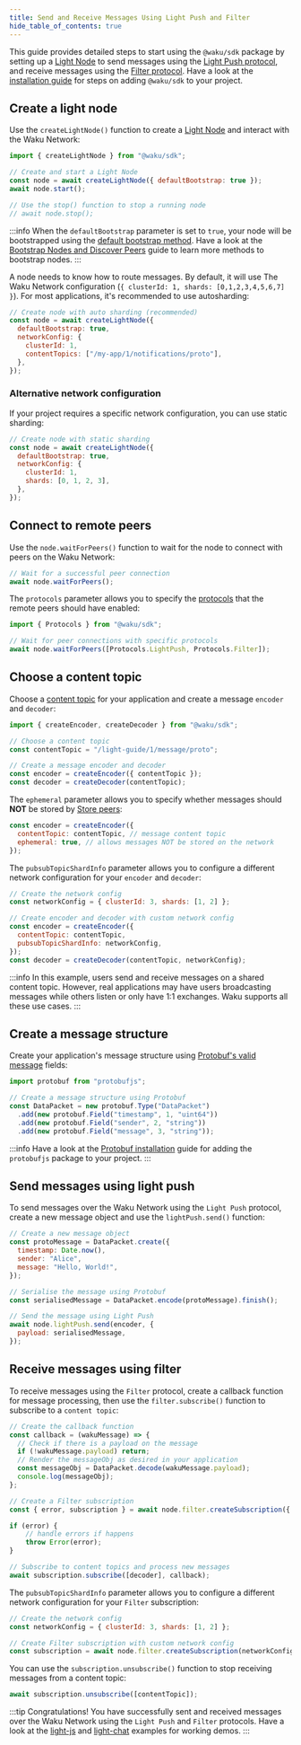 ```yaml
---
title: Send and Receive Messages Using Light Push and Filter
hide_table_of_contents: true
---
```


This guide provides detailed steps to start using the `@waku/sdk` package by setting up a [Light Node](/learn/glossary#light-node) to send messages using the [Light Push protocol](/learn/concepts/protocols#light-push), and receive messages using the [Filter protocol](/learn/concepts/protocols#filter). Have a look at the [installation guide](/guides/js-waku/#installation) for steps on adding `@waku/sdk` to your project.

## Create a light node

Use the `createLightNode()` function to create a [Light Node](/learn/glossary#light-node) and interact with the Waku Network:

```js
import { createLightNode } from "@waku/sdk";

// Create and start a Light Node
const node = await createLightNode({ defaultBootstrap: true });
await node.start();

// Use the stop() function to stop a running node
// await node.stop();
```

:::info
When the `defaultBootstrap` parameter is set to `true`, your node will be bootstrapped using the [default bootstrap method](/guides/js-waku/configure-discovery#default-bootstrap-method). Have a look at the [Bootstrap Nodes and Discover Peers](/guides/js-waku/configure-discovery) guide to learn more methods to bootstrap nodes.
:::

A node needs to know how to route messages. By default, it will use The Waku Network configuration (`{ clusterId: 1, shards: [0,1,2,3,4,5,6,7] }`). For most applications, it's recommended to use autosharding:

```js
// Create node with auto sharding (recommended)
const node = await createLightNode({
  defaultBootstrap: true,
  networkConfig: {
    clusterId: 1,
    contentTopics: ["/my-app/1/notifications/proto"],
  },
});
```

### Alternative network configuration

If your project requires a specific network configuration, you can use static sharding:

```js
// Create node with static sharding
const node = await createLightNode({
  defaultBootstrap: true,
  networkConfig: {
    clusterId: 1,
    shards: [0, 1, 2, 3],
  },
});
```

## Connect to remote peers

Use the `node.waitForPeers()` function to wait for the node to connect with peers on the Waku Network:

```js
// Wait for a successful peer connection
await node.waitForPeers();
```

The `protocols` parameter allows you to specify the [protocols](/learn/concepts/protocols) that the remote peers should have enabled:

```js
import { Protocols } from "@waku/sdk";

// Wait for peer connections with specific protocols
await node.waitForPeers([Protocols.LightPush, Protocols.Filter]);
```

## Choose a content topic

Choose a [content topic](/learn/concepts/content-topics) for your application and create a message `encoder` and `decoder`:

```js
import { createEncoder, createDecoder } from "@waku/sdk";

// Choose a content topic
const contentTopic = "/light-guide/1/message/proto";

// Create a message encoder and decoder
const encoder = createEncoder({ contentTopic });
const decoder = createDecoder(contentTopic);
```

The `ephemeral` parameter allows you to specify whether messages should **NOT** be stored by [Store peers](/guides/js-waku/store-retrieve-messages):

```js
const encoder = createEncoder({
  contentTopic: contentTopic, // message content topic
  ephemeral: true, // allows messages NOT be stored on the network
});
```

The `pubsubTopicShardInfo` parameter allows you to configure a different network configuration for your `encoder` and `decoder`:

```js
// Create the network config
const networkConfig = { clusterId: 3, shards: [1, 2] };

// Create encoder and decoder with custom network config
const encoder = createEncoder({
  contentTopic: contentTopic,
  pubsubTopicShardInfo: networkConfig,
});
const decoder = createDecoder(contentTopic, networkConfig);
```

:::info
In this example, users send and receive messages on a shared content topic. However, real applications may have users broadcasting messages while others listen or only have 1:1 exchanges. Waku supports all these use cases.
:::

## Create a message structure

Create your application's message structure using [Protobuf's valid message](https://github.com/protobufjs/protobuf.js#usage) fields:

```js
import protobuf from "protobufjs";

// Create a message structure using Protobuf
const DataPacket = new protobuf.Type("DataPacket")
  .add(new protobuf.Field("timestamp", 1, "uint64"))
  .add(new protobuf.Field("sender", 2, "string"))
  .add(new protobuf.Field("message", 3, "string"));
```

:::info
Have a look at the [Protobuf installation](/guides/js-waku/#message-structure) guide for adding the `protobufjs` package to your project.
:::

## Send messages using light push

To send messages over the Waku Network using the `Light Push` protocol, create a new message object and use the `lightPush.send()` function:

```js
// Create a new message object
const protoMessage = DataPacket.create({
  timestamp: Date.now(),
  sender: "Alice",
  message: "Hello, World!",
});

// Serialise the message using Protobuf
const serialisedMessage = DataPacket.encode(protoMessage).finish();

// Send the message using Light Push
await node.lightPush.send(encoder, {
  payload: serialisedMessage,
});
```

## Receive messages using filter

To receive messages using the `Filter` protocol, create a callback function for message processing, then use the `filter.subscribe()` function to subscribe to a `content topic`:

```js
// Create the callback function
const callback = (wakuMessage) => {
  // Check if there is a payload on the message
  if (!wakuMessage.payload) return;
  // Render the messageObj as desired in your application
  const messageObj = DataPacket.decode(wakuMessage.payload);
  console.log(messageObj);
};

// Create a Filter subscription
const { error, subscription } = await node.filter.createSubscription({ contentTopics: [contentTopic] });

if (error) {
    // handle errors if happens
    throw Error(error);
}

// Subscribe to content topics and process new messages
await subscription.subscribe([decoder], callback);
```

The `pubsubTopicShardInfo` parameter allows you to configure a different network configuration for your `Filter` subscription:

```js
// Create the network config
const networkConfig = { clusterId: 3, shards: [1, 2] };

// Create Filter subscription with custom network config
const subscription = await node.filter.createSubscription(networkConfig);
```

You can use the `subscription.unsubscribe()` function to stop receiving messages from a content topic:

```js
await subscription.unsubscribe([contentTopic]);
```

:::tip Congratulations!
You have successfully sent and received messages over the Waku Network using the `Light Push` and `Filter` protocols. Have a look at the [light-js](https://github.com/waku-org/js-waku-examples/tree/master/examples/light-js) and [light-chat](https://github.com/waku-org/js-waku-examples/tree/master/examples/light-chat) examples for working demos.
:::